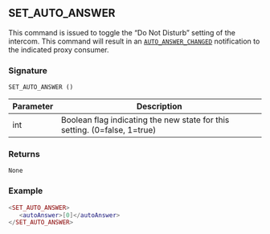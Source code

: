 ## SET\_AUTO\_ANSWER

This command is issued to toggle the “Do Not Disturb” setting of the intercom. This command will result in an [`AUTO_ANSWER_CHANGED`][1] notification to the indicated proxy consumer.


### Signature

`SET_AUTO_ANSWER ()`


| Parameter | Description |
| --- | --- |
| int | Boolean flag indicating the new state for this setting. (0=false, 1=true) |


### Returns

`None`

### Example

```lua
<SET_AUTO_ANSWER>
   <autoAnswer>[0]</autoAnswer>
</SET_AUTO_ANSWER>
```

[1]:	https://snap-one.github.io/docs-driverworks-proxyprotocol/#intercom-state-notifications-auto_answer_changed